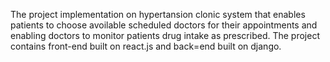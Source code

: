 The project implementation on hypertansion clonic system that enables patients to choose avoilable scheduled doctors for their appointments and enabling doctors to monitor patients drug intake as prescribed.
The project contains front-end built on react.js and back=end built on django.
